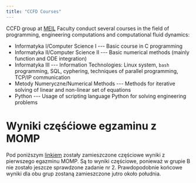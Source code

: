 ```yaml
---
title: "CCFD Courses"
---
```


CCFD group at [MEIL](http://meil.pw.edu.pl/) Faculty conduct several courses in the field of programming, engineering computations and computational fluid dynamics:

- Informatyka I/Computer Science I --- Basic course in C programming
- Informatyka II/Computer Science II --- Basic numerical methods (mainly function and ODE integration)
- Informatyka III --- Information Technologies: Linux system, `bash` programming, SQL, cyphering, techniques of parallel programming, TCP/IP communication
- Metody Numeryczne/Numerical Methods --- Methods for iterative solving of linear and non-linear set of equations
- Python --- Usage of scripting language Python for solving engineering problems


# Wyniki częśćiowe egzaminu z MOMP

Pod poniższym [linkiem](MOMP_wyniki_czesciowe.pdf) zostały zamieszczone częściowe wyniki z pierwszego egazminu MOMP. Są to wyniki częściowe, ponieważ w grupie B nie zostało jeszcze sprawdzone zadanie nr 2. Prawdopodobnie końcowe wyniki dla obu grup zostaną zamieszczone jutro około południa. 
